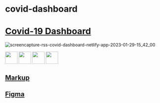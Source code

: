 # covid-dashboard

# [Covid-19 Dashboard](https://rss-covid-dashboard.netlify.app/)

![screencapture-rss-covid-dashboard-netlify-app-2023-01-29-15_42_00](https://user-images.githubusercontent.com/59699177/215333936-66ea4934-970f-4c1f-bd34-998c4544c1d5.png)

<img src="https://boriskrasko.github.io/boriskrasko/logo/sass.png" width="40" /> <img src="https://boriskrasko.github.io/boriskrasko/logo/ts.png" width="40" />
<img src="https://boriskrasko.github.io/boriskrasko/logo/react.png" width="40" />
<img src="https://boriskrasko.github.io/boriskrasko/logo/redux.png" width="40" />

## [Markup](https://boriskrasko.github.io/covid-19-dashboard/)
## [Figma](https://www.figma.com/file/ORyDt8ZnsBjQh1fmNudRPG/Covid-Dashboard?t=94Ajc6ALv0zjHhFN-6)
